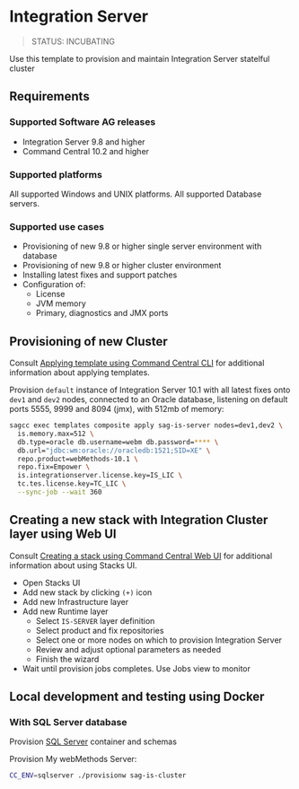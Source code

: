 <!-- Copyright 2013 - 2018 Software AG, Darmstadt, Germany and/or its licensors

   SPDX-License-Identifier: Apache-2.0

    Licensed under the Apache License, Version 2.0 (the "License");
    you may not use this file except in compliance with the License.
    You may obtain a copy of the License at

        http://www.apache.org/licenses/LICENSE-2.0

    Unless required by applicable law or agreed to in writing, software
    distributed under the License is distributed on an "AS IS" BASIS,
     WITHOUT WARRANTIES OR CONDITIONS OF ANY KIND, either express or implied.
     See the License for the specific language governing permissions and

     limitations under the License.                                                  

-->

# Integration Server

> STATUS: INCUBATING

Use this template to provision and maintain Integration Server statelful cluster

## Requirements

### Supported Software AG releases

* Integration Server 9.8 and higher
* Command Central 10.2 and higher

### Supported platforms

All supported Windows and UNIX platforms.
All supported Database servers.

### Supported use cases

* Provisioning of new 9.8 or higher single server environment with database
* Provisioning of new 9.8 or higher cluster environment
* Installing latest fixes and support patches
* Configuration of:
  * License
  * JVM memory
  * Primary, diagnostics and JMX ports

## Provisioning of new Cluster

Consult [Applying template using Command Central CLI](https://github.com/SoftwareAG/sagdevops-templates/wiki/Using-default-templates#applying-template-using-command-central-cli) for additional information about applying templates.

Provision `default` instance of Integration Server 10.1 with all latest fixes onto `dev1` and `dev2` nodes,
connected to an Oracle database, listening on default ports 5555, 9999 and 8094 (jmx), with 512mb of memory:

```bash
sagcc exec templates composite apply sag-is-server nodes=dev1,dev2 \
  is.memory.max=512 \
  db.type=oracle db.username=webm db.password=**** \
  db.url="jdbc:wm:oracle://oracledb:1521;SID=XE" \
  repo.product=webMethods-10.1 \
  repo.fix=Empower \
  is.integrationserver.license.key=IS_LIC \
  tc.tes.license.key=TC_LIC \
  --sync-job --wait 360
```

## Creating a new stack with Integration Cluster layer using Web UI

Consult [Creating a stack using Command Central Web UI](https://github.com/SoftwareAG/sagdevops-templates/wiki/Using-default-templates#creating-a-new-stack-using-web-ui)
for additional information about using Stacks UI.

* Open Stacks UI
* Add new stack by clicking `(+)` icon
* Add new Infrastructure layer
* Add new Runtime layer
  * Select `IS-SERVER` layer definition
  * Select product and fix repositories
  * Select one or more nodes on which to provision Integration Server
  * Review and adjust optional parameters as needed
  * Finish the wizard
* Wait until provision jobs completes. Use Jobs view to monitor

## Local development and testing using Docker

### With SQL Server database

Provision [SQL Server](../sag-db-sqlserver) container and schemas

Provision My webMethods Server:

```bash
CC_ENV=sqlserver ./provisionw sag-is-cluster
```

